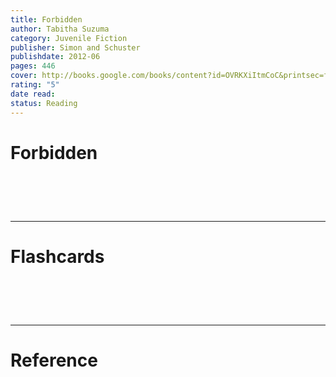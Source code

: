 ```yaml
---
title: Forbidden
author: Tabitha Suzuma
category: Juvenile Fiction
publisher: Simon and Schuster
publishdate: 2012-06
pages: 446
cover: http://books.google.com/books/content?id=OVRKXiItmCoC&printsec=frontcover&img=1&zoom=1&edge=curl&source=gbs_api
rating: "5"
date read: 
status: Reading
---
```

# Forbidden


# ‌
---
# Flashcards


# ‌
---
# Reference